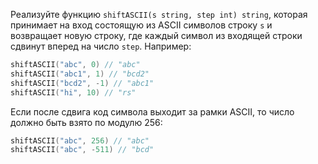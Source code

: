
Реализуйте функцию `shiftASCII(s string, step int) string`, которая принимает на вход состоящую из ASCII символов строку `s` и возвращает новую строку, где каждый символ из входящей строки сдвинут вперед на число `step`. Например:

```go
shiftASCII("abc", 0) // "abc"
shiftASCII("abc1", 1) // "bcd2"
shiftASCII("bcd2", -1) // "abc1"
shiftASCII("hi", 10) // "rs"
```

Если после сдвига код символа выходит за рамки ASCII, то число должно быть взято по модулю 256:

```go
shiftASCII("abc", 256) // "abc"
shiftASCII("abc", -511) // "bcd"
```
